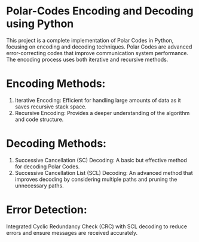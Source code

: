 # Polar-Codes Encoding and Decoding using Python

This project is a complete implementation of Polar Codes in Python, focusing on encoding and decoding techniques. Polar Codes are advanced error-correcting codes that improve communication system performance. The encoding process uses both iterative and recursive methods.

# Encoding Methods:
1. Iterative Encoding: Efficient for handling large amounts of data as it saves recursive stack space.
2. Recursive Encoding: Provides a deeper understanding of the algorithm and code structure.

# Decoding Methods:
1. Successive Cancellation (SC) Decoding: A basic but effective method for decoding Polar Codes.
2. Successive Cancellation List (SCL) Decoding: An advanced method that improves decoding by considering multiple paths and pruning the unnecessary paths.
  
# Error Detection: 
Integrated Cyclic Redundancy Check (CRC) with SCL decoding to reduce errors and ensure messages are received accurately.
